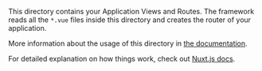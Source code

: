 This directory contains your Application Views and Routes.
The framework reads all the `*.vue` files inside this directory and creates the router of your application.

More information about the usage of this directory in [the documentation](https://nuxtjs.org/guide/routing).


For detailed explanation on how things work, check out [Nuxt.js docs](https://nuxtjs.org).

